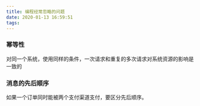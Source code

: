 ```yaml
---
title: 编程经常忽略的问题
date: 2020-01-13 16:59:51
tags:
---
```


### 幂等性
 对同一个系统，使用同样的条件，一次请求和重复的多次请求对系统资源的影响是一致的
### 消息的先后顺序
如果一个订单同时能被两个支付渠道支付，要区分先后顺序。